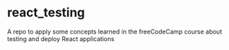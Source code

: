 # react_testing
A repo to apply some concepts learned in the freeCodeCamp course about testing and deploy React applications
